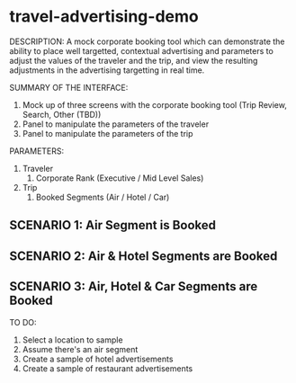 # travel-advertising-demo

DESCRIPTION:
A mock corporate booking tool which can demonstrate the ability to place well targetted, contextual advertising and parameters to adjust the values of the traveler and the trip, and view the resulting adjustments in the advertising targetting in real time.

SUMMARY OF THE INTERFACE:
1. Mock up of three screens with the corporate booking tool (Trip Review, Search, Other (TBD))
2. Panel to manipulate the parameters of the traveler
3. Panel to manipulate the parameters of the trip

PARAMETERS:
1. Traveler
    1. Corporate Rank (Executive / Mid Level Sales)
2. Trip
    1. Booked Segments (Air / Hotel / Car)

SCENARIO 1: Air Segment is Booked
-  

SCENARIO 2: Air & Hotel Segments are Booked
- 

SCENARIO 3: Air, Hotel & Car Segments are Booked
- 

TO DO:
1. Select a location to sample
2. Assume there's an air segment
3. Create a sample of hotel advertisements
4. Create a sample of restaurant advertisements